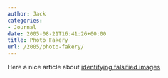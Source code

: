 ```yaml
---
author: Jack
categories:
- Journal
date: 2005-08-21T16:41:26+00:00
title: Photo Fakery
url: /2005/photo-fakery/
---
```


Here a nice article about [identifying falsified images][1]

 [1]: http://oemagazine.com/fromTheMagazine/jan05/photofakery.html